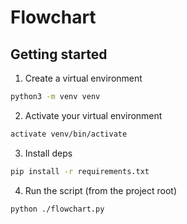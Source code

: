 # Flowchart

## Getting started

1. Create a virtual environment
```zsh
python3 -m venv venv
```

2. Activate your virtual environment
```zsh
activate venv/bin/activate
```

3. Install deps
```zsh
pip install -r requirements.txt
```

4. Run the script (from the project root)
```zsh
python ./flowchart.py
```

